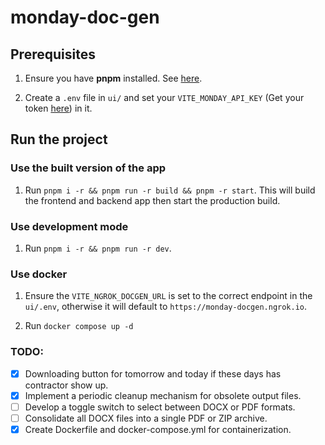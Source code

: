 # monday-doc-gen

## Prerequisites

1. Ensure you have **pnpm** installed. See [here](https://pnpm.io/installation).

2. Create a `.env` file in `ui/` and set your `VITE_MONDAY_API_KEY` (Get your token [here](https://bes1688.monday.com/apps/manage/tokens)) in it.

## Run the project

### Use the built version of the app

1. Run `pnpm i -r && pnpm run -r build && pnpm -r start`. This will build the frontend and backend app then start the production build.

### Use development mode

1. Run `pnpm i -r && pnpm run -r dev`.

### Use docker

1. Ensure the `VITE_NGROK_DOCGEN_URL` is set to the correct endpoint in the `ui/.env`, otherwise it will default to `https://monday-docgen.ngrok.io`.

1. Run `docker compose up -d`

### TODO:

- [x] Downloading button for tomorrow and today if these days has contractor show up.
- [x] Implement a periodic cleanup mechanism for obsolete output files.
- [ ] Develop a toggle switch to select between DOCX or PDF formats.
- [ ] Consolidate all DOCX files into a single PDF or ZIP archive.
- [x] Create Dockerfile and docker-compose.yml for containerization.
